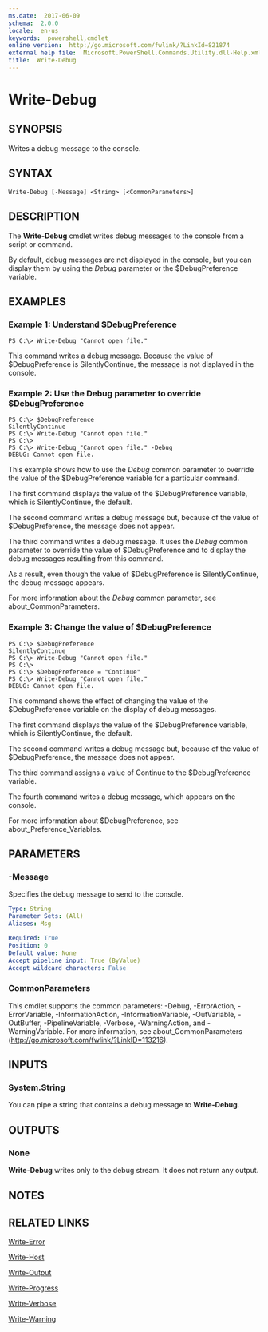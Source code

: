 ```yaml
---
ms.date:  2017-06-09
schema:  2.0.0
locale:  en-us
keywords:  powershell,cmdlet
online version:  http://go.microsoft.com/fwlink/?LinkId=821874
external help file:  Microsoft.PowerShell.Commands.Utility.dll-Help.xml
title:  Write-Debug
---
```


# Write-Debug

## SYNOPSIS
Writes a debug message to the console.

## SYNTAX

```
Write-Debug [-Message] <String> [<CommonParameters>]
```

## DESCRIPTION
The **Write-Debug** cmdlet writes debug messages to the console from a script or command.

By default, debug messages are not displayed in the console, but you can display them by using the *Debug* parameter or the $DebugPreference variable.

## EXAMPLES

### Example 1: Understand $DebugPreference
```
PS C:\> Write-Debug "Cannot open file."
```

This command writes a debug message.
Because the value of $DebugPreference is SilentlyContinue, the message is not displayed in the console.

### Example 2: Use the Debug parameter to override $DebugPreference
```
PS C:\> $DebugPreference
SilentlyContinue 
PS C:\> Write-Debug "Cannot open file."
PS C:\>
PS C:\> Write-Debug "Cannot open file." -Debug
DEBUG: Cannot open file.
```

This example shows how to use the *Debug* common parameter to override the value of the $DebugPreference variable for a particular command.

The first command displays the value of the $DebugPreference variable, which is SilentlyContinue, the default.

The second command writes a debug message but, because of the value of $DebugPreference, the message does not appear.

The third command writes a debug message.
It uses the *Debug* common parameter to override the value of $DebugPreference and to display the debug messages resulting from this command.

As a result, even though the value of $DebugPreference is SilentlyContinue, the debug message appears.

For more information about the *Debug* common parameter, see about_CommonParameters.

### Example 3: Change the value of $DebugPreference
```
PS C:\> $DebugPreference
SilentlyContinue 
PS C:\> Write-Debug "Cannot open file." 
PS C:\>
PS C:\> $DebugPreference = "Continue"
PS C:\> Write-Debug "Cannot open file."
DEBUG: Cannot open file.
```

This command shows the effect of changing the value of the $DebugPreference variable on the display of debug messages.

The first command displays the value of the $DebugPreference variable, which is SilentlyContinue, the default.

The second command writes a debug message but, because of the value of $DebugPreference, the message does not appear.

The third command assigns a value of Continue to the $DebugPreference variable.

The fourth command writes a debug message, which appears on the console.

For more information about $DebugPreference, see about_Preference_Variables.

## PARAMETERS

### -Message
Specifies the debug message to send to the console.

```yaml
Type: String
Parameter Sets: (All)
Aliases: Msg

Required: True
Position: 0
Default value: None
Accept pipeline input: True (ByValue)
Accept wildcard characters: False
```

### CommonParameters
This cmdlet supports the common parameters: -Debug, -ErrorAction, -ErrorVariable, -InformationAction, -InformationVariable, -OutVariable, -OutBuffer, -PipelineVariable, -Verbose, -WarningAction, and -WarningVariable. For more information, see about_CommonParameters (http://go.microsoft.com/fwlink/?LinkID=113216).

## INPUTS

### System.String
You can pipe a string that contains a debug message to **Write-Debug**.

## OUTPUTS

### None
**Write-Debug** writes only to the debug stream.
It does not return any output.

## NOTES

## RELATED LINKS

[Write-Error](Write-Error.md)

[Write-Host](Write-Host.md)

[Write-Output](Write-Output.md)

[Write-Progress](Write-Progress.md)

[Write-Verbose](Write-Verbose.md)

[Write-Warning](Write-Warning.md)

